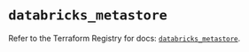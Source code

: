 # `databricks_metastore`

Refer to the Terraform Registry for docs: [`databricks_metastore`](https://registry.terraform.io/providers/databricks/databricks/1.48.3/docs/resources/metastore).

